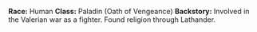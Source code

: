 **Race:** Human
**Class:** Paladin (Oath of Vengeance)
**Backstory:** Involved in the Valerian war as a fighter. Found religion through Lathander.